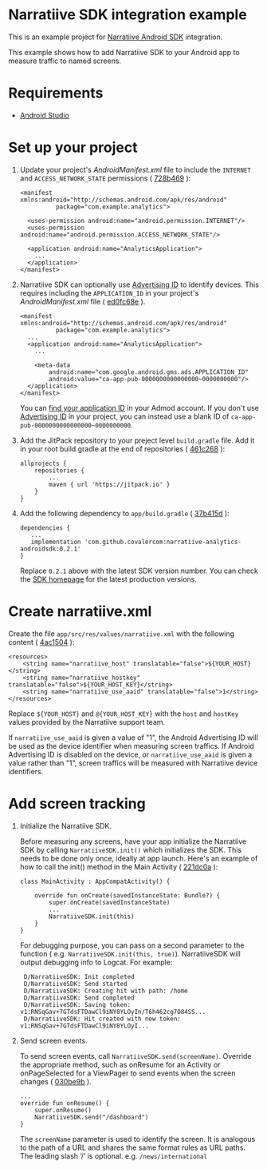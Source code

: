 # Narratiive SDK integration example

This is an example project for [Narratiive Android SDK](https://github.com/covalercom/narratiive-analytics-androidsdk) integration.

This example shows how to add Narratiive SDK to your Android app to measure traffic to named screens.


# Requirements

- [Android Studio](https://developer.android.com/sdk/index.html)


# Set up your project

1. Update your project's *AndroidManifest.xml* file to include the `INTERNET` and `ACCESS_NETWORK_STATE` permissions ( [728b469](https://github.com/covalercom/narratiive-analytics-androidsdk-demo/commit/728b469f9628844e3f514fc13c118a837ee8b9bc) ):

	```
	<manifest xmlns:android="http://schemas.android.com/apk/res/android"
	          package="com.example.analytics">
	
	  <uses-permission android:name="android.permission.INTERNET"/>
	  <uses-permission android:name="android.permission.ACCESS_NETWORK_STATE"/>
	
	  <application android:name="AnalyticsApplication">
	    ...
	  </application>
	</manifest>
	
	```

1. Narratiive SDK can optionally use [Advertising ID](https://support.google.com/googleplay/android-developer/answer/6048248?hl=en) to identify devices. This requires including the `APPLICATION_ID` in your project's *AndroidManifest.xml* file ( [ed0fc68e](https://github.com/covalercom/narratiive-analytics-androidsdk-demo/commit/ed0fc68e8523ccce5f994518e5702928c4960032) ). 


	```
	<manifest xmlns:android="http://schemas.android.com/apk/res/android"
	          package="com.example.analytics">
	  ...		
	  <application android:name="AnalyticsApplication">
	    ...
	    
	    <meta-data
            android:name="com.google.android.gms.ads.APPLICATION_ID"
            android:value="ca-app-pub-0000000000000000~0000000000"/>            
	  </application>
	</manifest>
	
	```
	
	You can [find your application ID](https://support.google.com/admob/answer/7356431?hl=en) in your Admod account. If you don't use [Advertising ID](https://support.google.com/googleplay/android-developer/answer/6048248?hl=en) in your project, you can instead use a blank ID of `ca-app-pub-0000000000000000~0000000000`.


1. Add the JitPack repository to your preject level `build.gradle` file. Add it in your root build.gradle at the end of repositories ( [461c268](https://github.com/covalercom/narratiive-analytics-androidsdk-demo/commit/461c2688e580d2876ec738e6e23d2a6f722f83c5) ):

	```
	allprojects {
		repositories {
			...
			maven { url 'https://jitpack.io' }
		}
	}
	```
	
1. Add the following dependency to `app/build.gradle` ( [37b415d](https://github.com/covalercom/narratiive-analytics-androidsdk-demo/commit/37b415d5158f4e8713b5e9d1adc17baa7900fc23) ):

	```
	dependencies {
	   ...
	   implementation 'com.github.covalercom:narratiive-analytics-androidsdk:0.2.1'
	}
	```
	
	Replace `0.2.1` above with the latest SDK version number. You can check the [SDK homepage](https://github.com/covalercom/narratiive-analytics-androidsdk/releases) for the latest production versions.
	
	
# Create narratiive.xml	

Create the file `app/src/res/values/narratiive.xml` with the following content ( [4ac1504](https://github.com/covalercom/narratiive-analytics-androidsdk-demo/commit/4ac1504aad199912a8a992bc7c4812fa6d6e0065) ):

```
<resources>
    <string name="narratiive_host" translatable="false">${YOUR_HOST}</string>
    <string name="narratiive_hostkey" translatable="false">${YOUR_HOST_KEY}</string>
    <string name="narratiive_use_aaid" translatable="false">1</string>
</resources>
```

Replace `${YOUR_HOST}` and `@{YOUR_HOST_KEY}` with the `host` and `hostKey` values provided by the Narratiive support team.

If `narratiive_use_aaid` is given a value of "1", the Android Advertising ID will be used as the device identifier when measuring screen traffics. If Android Advertising ID is disabled on the device, or `narratiive_use_aaid` is given a value rather than "1", screen traffics will be measured with Narratiive device identifiers.

# Add screen tracking

1. Initialize the Narratiive SDK.


	Before measuring any screens, have your app initialize the Narratiive SDK by calling `NarratiiveSDK.init()` which initializes the SDK. This needs to be done only once, ideally at app launch.
	Here's an example of how to call the init() method in the Main Activity ( [221dc0a](https://github.com/covalercom/narratiive-analytics-androidsdk-demo/commit/221dc0a3771657504853460c47c146aec4f086e1) ):
	
	```
	class MainActivity : AppCompatActivity() {

	    override fun onCreate(savedInstanceState: Bundle?) {
	        super.onCreate(savedInstanceState)
	        ...
	        NarratiiveSDK.init(this)
	    }
	}
	```
	
	For debugging purpose, you can pass on a second parameter to the function ( e.g. `NarratiiveSDK.init(this, true)`). NarratiiveSDK will output debugging info to Logcat. For example:
	
	```
	 D/NarratiiveSDK: Init completed
	 D/NarratiiveSDK: Send started
	 D/NarratiiveSDK: Creating hit with path: /home
	 D/NarratiiveSDK: Send completed
	 D/NarratiiveSDK: Saving token: v1:RNSqGav+7GTdsFTDawCl9iNY8YLOyIn/T6h462cg7O84SS...
	 D/NarratiiveSDK: Hit created with new token: v1:RNSqGav+7GTdsFTDawCl9iNY8YLOyI...
	```	

2. Send screen events.

	To send screen events, call `NarratiiveSDK.send(screenName)`. Override the appropriate method, such as onResume for an Activity or onPageSelected for a ViewPager to send events when the screen changes ( [030be9b](https://github.com/covalercom/narratiive-analytics-androidsdk-demo/commit/030be9bd858ae0a6f19855db05f5358252c9d0e6) ).

	```
	...
    override fun onResume() {
        super.onResume()
        NarratiiveSDK.send("/dashboard")
    }
    
    ```
	
	The `screenName` parameter is used to identify the screen. It is analogous to the path of a URL and shares the same format rules as URL paths. The leading slash ‘/’ is optional. e.g. `/news/international`
